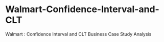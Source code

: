 # Walmart-Confidence-Interval-and-CLT
Walmart : Confidence Interval and CLT Business Case Study Analysis
